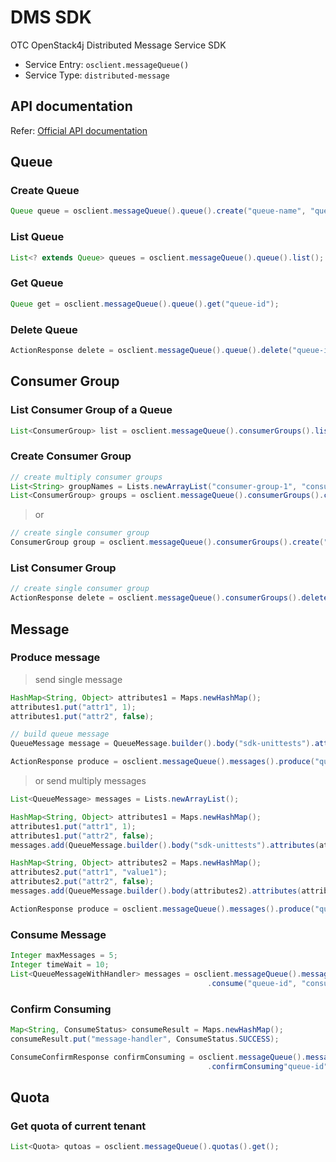 # DMS SDK

OTC OpenStack4j Distributed Message Service SDK
- Service Entry: `osclient.messageQueue()`
- Service Type: `distributed-message` 


## API documentation

Refer: [Official API documentation](https://docs.otc.t-systems.com/en-us/api/dms/en-us_topic_0036182510.html)

## Queue
### Create Queue
```java
Queue queue = osclient.messageQueue().queue().create("queue-name", "queue-display-name");
```

### List Queue
```java
List<? extends Queue> queues = osclient.messageQueue().queue().list();
```

### Get Queue
```java
Queue get = osclient.messageQueue().queue().get("queue-id");
```

### Delete Queue
```java
ActionResponse delete = osclient.messageQueue().queue().delete("queue-id");
```

## Consumer Group
### List Consumer Group of a Queue
```java
List<ConsumerGroup> list = osclient.messageQueue().consumerGroups().list(queue.getId());
```

### Create Consumer Group
```java
// create multiply consumer groups
List<String> groupNames = Lists.newArrayList("consumer-group-1", "consumer-group-2");
List<ConsumerGroup> groups = osclient.messageQueue().consumerGroups().create("queue-id", groupNames);
```

> or

```java
// create single consumer group
ConsumerGroup group = osclient.messageQueue().consumerGroups().create("queue-id", "consumer-group-name");
```

### List Consumer Group
```java
// create single consumer group
ActionResponse delete = osclient.messageQueue().consumerGroups().delete("queue-id", "consumer-group-id");
```

## Message
### Produce message

> send single message

```java
HashMap<String, Object> attributes1 = Maps.newHashMap();
attributes1.put("attr1", 1);
attributes1.put("attr2", false);

// build queue message
QueueMessage message = QueueMessage.builder().body("sdk-unittests").attributes(attributes1).build();

ActionResponse produce = osclient.messageQueue().messages().produce("queue-id", message);
```

> or send multiply messages

```java
List<QueueMessage> messages = Lists.newArrayList();

HashMap<String, Object> attributes1 = Maps.newHashMap();
attributes1.put("attr1", 1);
attributes1.put("attr2", false);
messages.add(QueueMessage.builder().body("sdk-unittests").attributes(attributes1).build());

HashMap<String, Object> attributes2 = Maps.newHashMap();
attributes2.put("attr1", "value1");
attributes2.put("attr2", false);
messages.add(QueueMessage.builder().body(attributes2).attributes(attributes2).build());

ActionResponse produce = osclient.messageQueue().messages().produce("queue-id", messages);
```


### Consume Message
```java
Integer maxMessages = 5;
Integer timeWait = 10;
List<QueueMessageWithHandler> messages = osclient.messageQueue().messages()
											.consume("queue-id", "consumer-group-id", maxMessages, timeWait);
```

### Confirm Consuming
```java
Map<String, ConsumeStatus> consumeResult = Maps.newHashMap();
consumeResult.put("message-handler", ConsumeStatus.SUCCESS);

ConsumeConfirmResponse confirmConsuming = osclient.messageQueue().messages()
											.confirmConsuming"queue-id", "consumer-group-id", consumeResult);
```

## Quota
### Get quota of current tenant
```java
List<Quota> qutoas = osclient.messageQueue().quotas().get();
```
